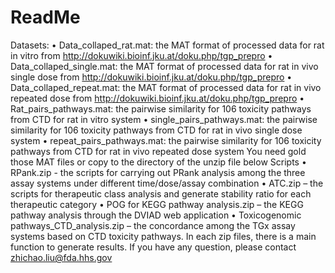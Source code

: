 # ReadMe
Datasets:
•	Data_collaped_rat.mat: the MAT format of processed data for rat in vitro from http://dokuwiki.bioinf.jku.at/doku.php/tgp_prepro
•	Data_collaped_single.mat: the MAT format of processed data for rat in vivo single dose from http://dokuwiki.bioinf.jku.at/doku.php/tgp_prepro
•	Data_collaped_repeat.mat: the MAT format of processed data for rat in vivo repeated dose from http://dokuwiki.bioinf.jku.at/doku.php/tgp_prepro
•	Rat_pairs_pathways.mat: the pairwise similarity for 106 toxicity pathways from CTD for rat in vitro system
•	single_pairs_pathways.mat: the pairwise similarity for 106 toxicity pathways from CTD for rat in vivo single dose system
•	repeat_pairs_pathways.mat: the pairwise similarity for 106 toxicity pathways from CTD for rat in vivo repeated dose system
You need gold those MAT files or copy to the directory of the unzip file below
Scripts
•	RPank.zip  - the scripts for carrying out PRank analysis among the three assay systems under different time/dose/assay combination
•	ATC.zip – the scripts for therapeutic class analysis and generate stability ratio for each therapeutic category
•	POG for KEGG pathway analysis.zip – the KEGG pathway analysis through the DVIAD web application 
•	Toxicogenomic pathways_CTD_analysis.zip – the concordance among the TGx assay systems based on CTD toxicity pathways. 
In each zip files, there is a main function to generate results.
If you have any question, please contact zhichao.liu@fda.hhs.gov


